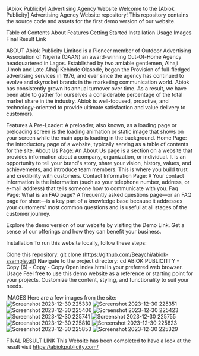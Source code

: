 [Abiok Publicity] Advertising Agency Website Welcome to the [Abiok Publicity] Advertising Agency Website repository! This repository contains the source code and assets for the first demo version of our website.

Table of Contents
About
Features
Getting 
Started
Installation Usage
Images 
Final Result Link

ABOUT Abiok Publicity Limited is a Pioneer member of Outdoor Advertising Association of Nigeria (OAAN) an award-winning Out-Of-Home Agency headquartered in Lagos. Established by two amiable gentlemen, Alhaji Jimoh and Late Alhaji Kehinde Olasode, began the Provision of full-fledged advertising services in 1976, and ever since the agency has continued to evolve and skyrocket brands in the marketing communication world. Abiok has consistently grown its annual turnover over time. As a result, we have been able to gather for ourselves a considerable percentage of the total market share in the industry. Abiok is well-focused, proactive, and technology-oriented to provide ultimate satisfaction and value delivery to customers.

Features A Pre-Loader: A preloader, also known, as a loading page or preloading screen is the loading animation or static image that shows on your screen while the main app is loading in the background. Home Page: the introductory page of a website, typically serving as a table of contents for the site.
About Us Page: An About Us page is a section on a website that provides information about a company, organization, or individual. It is an opportunity to tell your brand's story, share your vision, history, values, and achievements, and introduce team members. This is where you build trust and credibility with customers. 
Contact Information Page: ◊ Your contact information is the information (such as your telephone number, address, or e-mail address) that tells someone how to communicate with you.
Faq Page: What is an FAQ page? A frequently asked questions page—or an FAQ page for short—is a key part of a knowledge base because it addresses your customers' most common questions and is useful at all stages of the customer journey.

Explore the demo version of our website by visiting the Demo Link. Get a sense of our offerings and how they can benefit your business.

Installation 
To run this website locally, follow these steps:

Clone this repository: git clone (https://github.com/Beaychi/abiok-ssample.git) Navigate to the project directory: cd ABIOK PUBLICITTY - Copy (6) - Copy - Copy Open index.html in your preferred web browser. Usage Feel free to use this demo website as a reference or starting point for your projects. Customize the content, styling, and functionality to suit your needs.

IMAGES
Here are a few images from the site:
![Screenshot 2023-12-30 225339](https://github.com/Beaychi/abiok-ssample/assets/138774528/5299ab62-5421-44e3-9530-e938aff1e58f)
![Screenshot 2023-12-30 225351](https://github.com/Beaychi/abiok-ssample/assets/138774528/b9b48c3a-26e2-4732-b1dc-5992b5ece295)
![Screenshot 2023-12-30 225406](https://github.com/Beaychi/abiok-ssample/assets/138774528/dad53e79-d83a-43a3-b0d4-86c081afc644)
![Screenshot 2023-12-30 225423](https://github.com/Beaychi/abiok-ssample/assets/138774528/9af84de3-c73a-45ce-889d-3d1bed7055b2)
![Screenshot 2023-12-30 225741](https://github.com/Beaychi/abiok-ssample/assets/138774528/17626151-74ce-49ae-a848-4e507c9f63ac)
![Screenshot 2023-12-30 225755](https://github.com/Beaychi/abiok-ssample/assets/138774528/247b6385-0416-4f72-8b24-af267490ceef)
![Screenshot 2023-12-30 225810](https://github.com/Beaychi/abiok-ssample/assets/138774528/32774223-8283-45c2-a878-d51b3f8965ed)
![Screenshot 2023-12-30 225823](https://github.com/Beaychi/abiok-ssample/assets/138774528/905eff2e-196e-4a66-ace7-16d3f0685339)
![Screenshot 2023-12-30 225853](https://github.com/Beaychi/abiok-ssample/assets/138774528/3746a6ec-33ad-4d49-b7fa-efc7048000af)
![Screenshot 2023-12-30 225329](https://github.com/Beaychi/abiok-ssample/assets/138774528/9c221c5b-ba8f-4a33-bed3-a4e94c830790)

FINAL RESULT LINK This Website has been completed to have a look at the result visit https://abiokpublicity.com/

